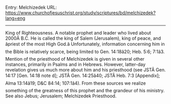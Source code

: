 Entry: Melchizedek
URL: https://www.churchofjesuschrist.org/study/scriptures/bd/melchizedek?lang=eng

---

King of Righteousness. A notable prophet and leader who lived about 2000Â B.C. He is called the king of Salem (Jerusalem), king of peace, and âpriest of the most High God.â Unfortunately, information concerning him in the Bible is relatively scarce, being limited to Gen. 14:18â20; Heb. 5:6; 7:1â3. Mention of the priesthood of Melchizedek is given in several other instances, primarily in Psalms and in Hebrews. However, latter-day revelation gives us much more about him and his priesthood (see JSTÂ Gen. 14:17 [Gen. 14:18 note d]; JSTÂ Gen. 14:25â40; JSTÂ Heb. 7:3 [Appendix]; Alma 13:14â19; D&C 84:14; 107:1â4). From these sources we realize something of the greatness of this prophet and the grandeur of his ministry. See also Jebus; Jerusalem; Melchizedek Priesthood.
